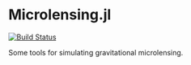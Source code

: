 # Microlensing.jl
[![Build Status](https://travis-ci.com/mikle97pir/Microlensing.jl.svg?branch=master)](https://travis-ci.com/mikle97pir/Microlensing.jl)

Some tools for simulating gravitational microlensing.
